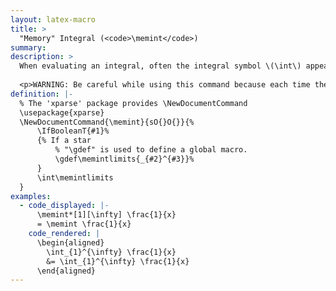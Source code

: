 ```yaml
---
layout: latex-macro
title: >
  "Memory" Integral (<code>\memint</code>)
summary: 
description: >
  When evaluating an integral, often the integral symbol \(\int\) appears with the same limits repeatedly. A "memory" command <code>\memint</code> allows for the limits to be typed once when the integral first appears and omitted thereafter. In particular, there are two versions of <code>\memint</code>: a starred version <code>\memint*[&lt;lower limit&gt;][&lt;upper limit&gt;]</code> records the lower limit <code>&lt;lower limit&gt;</code> and the upper limit <code>&lt;lower limit&gt;</code> into memory. From then on, the unstarred version <code>\memint</code> will insert a integral with the recorded limits. In addition to saving time typing, <code>\memint</code> simplifies the LaTeX code, so it is easier to edit and find mistakes. 
  
  <p>WARNING: Be careful while using this command because each time the starred version is called, it changes the definition for all of the unstarred versions until the next starred version. Thus, if you add <code>\memlim*</code> into the middle of text where you are already using  <code>\memlim</code> with a different definition, you can unintentionally change the rendered equations. For this reason, I restrict the usage of each remembered command to a single equation.</p>
definition: |- 
  % The 'xparse' package provides \NewDocumentCommand
  \usepackage{xparse}
  \NewDocumentCommand{\memint}{sO{}O{}}{%
      \IfBooleanT{#1}%
      {% If a star
          % "\gdef" is used to define a global macro.
          \gdef\memintlimits{_{#2}^{#3}}%
      }
      \int\memintlimits
  }
examples:
  - code_displayed: |-
      \memint*[1][\infty] \frac{1}{x} 
      = \memint \frac{1}{x}
    code_rendered: |
      \begin{aligned}
        \int_{1}^{\infty} \frac{1}{x} 
        &= \int_{1}^{\infty} \frac{1}{x}
      \end{aligned}
---
```

